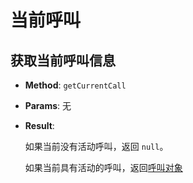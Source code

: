 # 当前呼叫

## 获取当前呼叫信息

- **Method**: `getCurrentCall`
- **Params**: 无

- **Result**:

    如果当前没有活动呼叫，返回 `null`。

    如果当前具有活动的呼叫，返回[呼叫对象][]

[呼叫对象]: ../../objects/call.md
